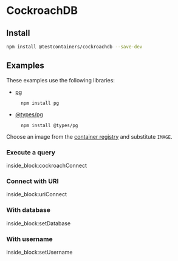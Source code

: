 # CockroachDB

## Install

```bash
npm install @testcontainers/cockroachdb --save-dev
```

## Examples

These examples use the following libraries:

- [pg](https://www.npmjs.com/package/pg)

        npm install pg

- [@types/pg](https://www.npmjs.com/package/@types/pg)

        npm install @types/pg

Choose an image from the [container registry](https://hub.docker.com/r/cockroachdb/cockroach) and substitute `IMAGE`.

### Execute a query
 
<!--codeinclude-->
[](../../packages/modules/cockroachdb/src/cockroachdb-container.test.ts) inside_block:cockroachConnect
<!--/codeinclude-->

### Connect with URI

<!--codeinclude-->
[](../../packages/modules/cockroachdb/src/cockroachdb-container.test.ts) inside_block:uriConnect
<!--/codeinclude-->

### With database

<!--codeinclude-->
[](../../packages/modules/cockroachdb/src/cockroachdb-container.test.ts) inside_block:setDatabase
<!--/codeinclude-->

### With username

<!--codeinclude-->
[](../../packages/modules/cockroachdb/src/cockroachdb-container.test.ts) inside_block:setUsername
<!--/codeinclude-->
